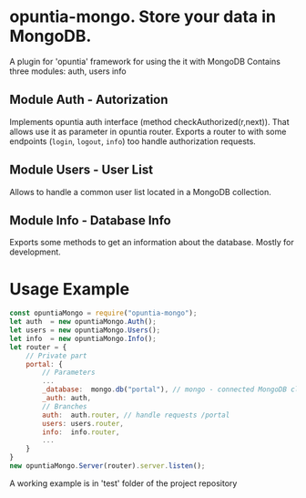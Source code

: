 # opuntia-mongo. Store your data in MongoDB.
A plugin for 'opuntia' framework for using the it with MongoDB
Contains three modules: auth, users info
## Module Auth - Autorization
Implements opuntia auth interface (method checkAuthorized(r,next)).
That allows use it as parameter in opuntia router.
Exports a router to with some endpoints (`login`, `logout`, `info`) too handle authorization requests.
## Module Users - User List
Allows to handle a common user list located in a MongoDB collection.

## Module Info - Database Info
Exports some methods to get an information about the database. Mostly for development.

# Usage Example
```javascript
const opuntiaMongo = require("opuntia-mongo");
let auth  = new opuntiaMongo.Auth();
let users = new opuntiaMongo.Users();
let info  = new opuntiaMongo.Info();
let router = {
    // Private part
    portal: {	
        // Parameters
        ...
		_database:	mongo.db("portal"), // mongo - connected MongoDB client
        _auth: auth,
        // Branches
        auth:  auth.router, // handle requests /portal
		users: users.router,
		info:  info.router,
        ...
    }
}
new opuntiaMongo.Server(router).server.listen();
```
A working example is in 'test' folder of the project repository


